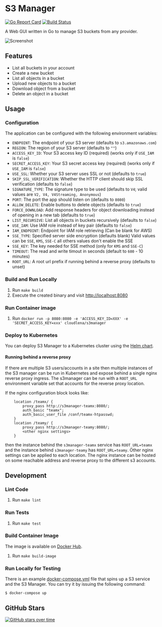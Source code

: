 # S3 Manager

[![Go Report Card](https://goreportcard.com/badge/github.com/cloudlena/s3manager)](https://goreportcard.com/report/github.com/cloudlena/s3manager)
[![Build Status](https://github.com/cloudlena/s3manager/actions/workflows/main.yml/badge.svg)](https://github.com/cloudlena/s3manager/actions)

A Web GUI written in Go to manage S3 buckets from any provider.

![Screenshot](https://raw.githubusercontent.com/cloudlena/s3manager/main/screenshot.png)

## Features

- List all buckets in your account
- Create a new bucket
- List all objects in a bucket
- Upload new objects to a bucket
- Download object from a bucket
- Delete an object in a bucket

## Usage

### Configuration

The application can be configured with the following environment variables:

- `ENDPOINT`: The endpoint of your S3 server (defaults to `s3.amazonaws.com`)
- `REGION`: The region of your S3 server (defaults to `""`)
- `ACCESS_KEY_ID`: Your S3 access key ID (required) (works only if `USE_IAM` is `false`)
- `SECRET_ACCESS_KEY`: Your S3 secret access key (required) (works only if `USE_IAM` is `false`)
- `USE_SSL`: Whether your S3 server uses SSL or not (defaults to `true`)
- `SKIP_SSL_VERIFICATION`: Whether the HTTP client should skip SSL verification (defaults to `false`)
- `SIGNATURE_TYPE`: The signature type to be used (defaults to `V4`; valid values are `V2, V4, V4Streaming, Anonymous`)
- `PORT`: The port the app should listen on (defaults to `8080`)
- `ALLOW_DELETE`: Enable buttons to delete objects (defaults to `true`)
- `FORCE_DOWNLOAD`: Add response headers for object downloading instead of opening in a new tab (defaults to `true`)
- `LIST_RECURSIVE`: List all objects in buckets recursively (defaults to `false`)
- `USE_IAM`: Use IAM role instead of key pair (defaults to `false`)
- `IAM_ENDPOINT`: Endpoint for IAM role retrieving (Can be blank for AWS)
- `SSE_TYPE`: Specified server side encryption (defaults blank) Valid values can be `SSE`, `KMS`, `SSE-C` all others values don't enable the SSE
- `SSE_KEY`: The key needed for SSE method (only for `KMS` and `SSE-C`)
- `TIMEOUT`: The read and write timout in seconds (default to `600` - 10 minutes)
- `ROOT_URL`: A root url prefix if running behind a reverse proxy (defaults to unset)

### Build and Run Locally

1.  Run `make build`
1.  Execute the created binary and visit <http://localhost:8080>

### Run Container image

1. Run `docker run -p 8080:8080 -e 'ACCESS_KEY_ID=XXX' -e 'SECRET_ACCESS_KEY=xxx' cloudlena/s3manager`

### Deploy to Kubernetes

You can deploy S3 Manager to a Kubernetes cluster using the [Helm chart](https://github.com/sergeyshevch/s3manager-helm).

#### Running behind a reverse proxy

If there are multiple S3 users/accounts in a site then multiple instances of the S3 manager can be run in Kubernetes and expose behind a single nginx reverse proxy ingress.
The s3manager can be run with a `ROOT_URL` environment variable set that accounts for the reverse proxy location.

If the nginx configuration block looks like:

```code
    location /teamx/ {
        proxy_pass http://s3manager-teamx:8080/;
        auth_basic "teamx";
        auth_basic_user_file /conf/teamx-htpasswd;
    }
    location /teamy/ {
        proxy_pass http://s3manager-teamy:8080/;
        <other nginx settings>
    }
```

then the instance behind the `s3manager-teamx` service has `ROOT_URL=teamx` and the instance behind `s3manager-teamy` has `ROOT_URL=teamy`.
Other nginx settings can be applied to each location.
The nginx instance can be hosted on some reachable address and reverse proxy to the different s3 accounts.

## Development

### Lint Code

1. Run `make lint`

### Run Tests

1.  Run `make test`

### Build Container Image

The image is available on [Docker Hub](https://hub.docker.com/r/cloudlena/s3manager/).

1.  Run `make build-image`

### Run Locally for Testing

There is an example [docker-compose.yml](https://github.com/cloudlena/s3manager/blob/main/docker-compose.yml) file that spins up a S3 service and the S3 Manager. You can try it by issuing the following command:

```shell
$ docker-compose up
```

## GitHub Stars

[![GitHub stars over time](https://starchart.cc/cloudlena/s3manager.svg?variant=adaptive)](https://starchart.cc/cloudlena/s3manager)
